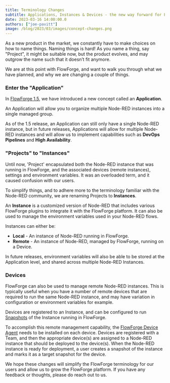 ```yaml
---
title: Terminology Changes
subtitle: Applications, Instances & Devices - the new way forward for FlowForge
date: 2023-03-16 14:00:00.0
authors: ["joe-pavitt"]
image: /blog/2023/03/images/concept-changes.png
---
```


As a new product in the market, we constantly have to make choices on how to name things. Naming things is hard! As you name a thing, say "Project", it might be suitable now, but the product evolves, and may outgrow the name such that it doesn’t fit anymore.

<!--more-->

We are at this point with FlowForge, and want to walk you through what we have planned, and why we are changing a couple of things.


### Enter the "Application"

In [FlowForge 1.5](/blog/2023/03/flowforge-1-5-0-released/), we have introduced a new concept called an **Application**. 

An Application will allow you to organize multiple Node-RED instances into a single managed group. 

As of the 1.5 release, an Application can still only have a single Node-RED instance, but in future releases, Applications will allow for multiple Node-RED instances and will allow us to implement capabilities such as **DevOps Pipelines** and **High Availability**.

### "Projects" to "Instances"

Until now, 'Project' encapsulated both the Node-RED instance that was running in FlowForge, and the associated devices (remote instances), settings and environment variables. It was an overloaded term, and it caused confusion with our users.

To simplify things, and to adhere more to the terminology familiar with the Node-RED community, we are renaming Projects to **Instances**.

An **Instance** is a customized version of Node-RED that includes various FlowForge plugins to integrate it with the FlowForge platform. It can also be used to manage the environment variables used in your Node-RED flows. 

Instances can either be:

- **Local** - An instance of Node-RED running in FlowForge.
- **Remote** - An instance of Node-RED, managed by FlowForge, running on a Device.

In future releases, environment variables will also be able to be stored at the Application level, and shared across multiple Node-RED Instances.

### Devices

FlowForge can also be used to manage remote Node-RED instances. This is typically useful when you have a number of remote devices that are required to run the same Node-RED instance, and may have variation in configuration or environment variables for example.

Devices are registered to an Instance, and can be configured to run [Snapshots](https://flowforge.com/docs/user/concepts/#instance-snapshot) of the Instance running in FlowForge.

To accomplish this remote management capability, the [FlowForge Device Agent](https://github.com/flowforge/flowforge-device-agent) needs to be installed on each device. Devices are registered with a Team, and then the appropriate device(s) are assigned to a Node-RED instance that should be deployed to the device(s). When the Node-RED instance is ready for deployment, a user creates a snapshot of the instance and marks it as a target snapshot for the device.

We hope these changes will simplify the FlowForge terminology for our users and allow us to grow the FlowForge platform. If you have any feedback or thoughts, please do reach out to us.